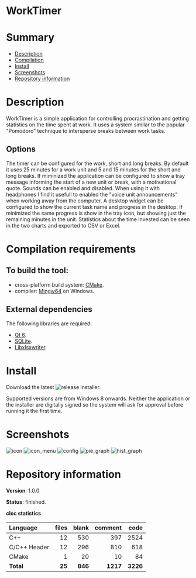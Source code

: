 
WorkTimer
=========

# Summary
- [Description](#description)
- [Compilation](#compilation-requirements)
- [Install](#install)
- [Screenshots](#screenshots)
- [Repository information](#repository-information)

# Description
WorkTimer is a simple application for controlling procrastination and getting statistics on the time spent at work. It uses a system similar to the popular "Pomodoro" technique to intersperse breaks between work tasks.

## Options
The timer can be configured for the work, short and long breaks. By default it uses 25 minutes for a work unit and 5 and 15 minutes for the short and long breaks. 
If miminized the application can be configured to show a tray message informing the start of a new unit or break, with a motivational quote.
Sounds can be enabled and disabled. When using it with headphones I find it usefull to enabled the "voice unit announcements" when working away from the computer. 
A desktop widget can be configured to show the current task name and progress in the desktop. If minimized the same progress is show in the tray icon, but showing just the remaining minutes in the unit.
Statistics about the time invested can be seen in the two charts and exported to CSV or Excel. 


# Compilation requirements
## To build the tool:
* cross-platform build system: [CMake](http://www.cmake.org/cmake/resources/software.html).
* compiler: [Mingw64](http://sourceforge.net/projects/mingw-w64/) on Windows.

## External dependencies
The following libraries are required:
* [Qt 6](http://www.qt.io/).
* [SQLite](https://www.sqlite.org/).
* [Libxlsxwriter](https://github.com/jmcnamara/libxlsxwriter/).

# Install
Download the latest ![release](https://github.com/FelixdelasPozas/WorkTimer/releases/) installer.

Supported versions are from Windows 8 onwards. Neither the application or the installer are digitally signed so the system will ask for approval before running it the first time.

# Screenshots

![icon]()
![icon_menu]()
![config]()
![pie_graph]()
![hist_graph]()

# Repository information

**Version**: 1.0.0

**Status**: finished.

**cloc statistics**

| Language                     |files          |blank      |comment       |code      |
|:-----------------------------|--------------:|----------:|-------------:|---------:|
| C++                          |  12           |  530      |   397        | 2524     |
| C/C++ Header                 |  12           |  296      |   810        |  618     |
| CMake                        |   1           |   20      |    10        |   84     |
| **Total**                    | **25**        | **846**   | **1217**     | **3226** |
